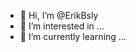 - 👋 Hi, I’m @ErikBsly
- 👀 I’m interested in ...
- 🌱 I’m currently learning ...

<!---
ErikBsly/ErikBsly is a ✨ special ✨ repository because its `README.md` (this file) appears on your GitHub profile.
You can click the Preview link to take a look at your changes.
--->
